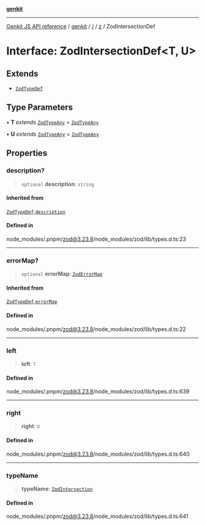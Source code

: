 [**genkit**](../../../README.md)

***

[Genkit JS API reference](../../../../README.md) / [genkit](../../../README.md) / [/](../../../README.md) / [z](../README.md) / ZodIntersectionDef

# Interface: ZodIntersectionDef\<T, U\>

## Extends

- [`ZodTypeDef`](ZodTypeDef.md)

## Type Parameters

• **T** *extends* [`ZodTypeAny`](../type-aliases/ZodTypeAny.md) = [`ZodTypeAny`](../type-aliases/ZodTypeAny.md)

• **U** *extends* [`ZodTypeAny`](../type-aliases/ZodTypeAny.md) = [`ZodTypeAny`](../type-aliases/ZodTypeAny.md)

## Properties

### description?

> `optional` **description**: `string`

#### Inherited from

[`ZodTypeDef`](ZodTypeDef.md).[`description`](ZodTypeDef.md#description)

#### Defined in

node\_modules/.pnpm/zod@3.23.8/node\_modules/zod/lib/types.d.ts:23

***

### errorMap?

> `optional` **errorMap**: [`ZodErrorMap`](../type-aliases/ZodErrorMap.md)

#### Inherited from

[`ZodTypeDef`](ZodTypeDef.md).[`errorMap`](ZodTypeDef.md#errormap)

#### Defined in

node\_modules/.pnpm/zod@3.23.8/node\_modules/zod/lib/types.d.ts:22

***

### left

> **left**: `T`

#### Defined in

node\_modules/.pnpm/zod@3.23.8/node\_modules/zod/lib/types.d.ts:639

***

### right

> **right**: `U`

#### Defined in

node\_modules/.pnpm/zod@3.23.8/node\_modules/zod/lib/types.d.ts:640

***

### typeName

> **typeName**: [`ZodIntersection`](../enumerations/ZodFirstPartyTypeKind.md#zodintersection)

#### Defined in

node\_modules/.pnpm/zod@3.23.8/node\_modules/zod/lib/types.d.ts:641
